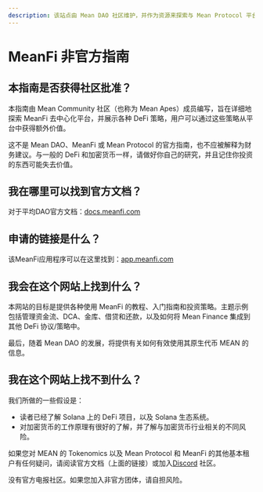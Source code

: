```yaml
---
description: 该站点由 Mean DAO 社区维护，并作为资源来探索与 Mean Protocol 平台和 MeanFi 相关的 DeFi 应用程序。
---
```


# MeanFi 非官方指南

## 本指南是否获得社区批准？

本指南由 Mean Community 社区（也称为 Mean Apes）成员编写，旨在详细地探索 MeanFi 去中心化平台，并展示各种 DeFi 策略，用户可以通过这些策略从平台中获得额外价值。

这不是 Mean DAO、MeanFi 或 Mean Protocol 的官方指南，也不应被解释为财务建议。与一般的 DeFi 和加密货币一样，请做好你自己的研究，并且记住你投资的东西可能失去价值。

## 我在哪里可以找到官方文档？

对于平均DAO官方文档：[docs.meanfi.com](https://docs.meanfi.com)

## 申请的链接是什么？

该MeanFi应用程序可以在这里找到：[app.meanfi.com](https://app.meanfi.com)

## 我会在这个网站上找到什么？

本网站的目标是提供各种使用 MeanFi 的教程、入门指南和投资策略。主题示例包括管理资金流、DCA、金库、借贷和还款，以及如何将 Mean Finance 集成到其他 DeFi 协议/策略中。

最后，随着 Mean DAO 的发展，将提供有关如何有效使用其原生代币 MEAN 的信息。

## 我在这个网站上找不到什么？

我们所做的一些假设是：

* 读者已经了解 Solana 上的 DeFi 项目，以及 Solana 生态系统。
* 对加密货币的工作原理有很好的了解，并了解与加密货币行业相关的不同风险。

如果您对 MEAN 的 Tokenomics 以及 Mean Protocol 和 MeanFi 的其他基本租户有任何疑问，请阅读官方文档（上面的链接）或加入[Discord](https://discord.meanfi.com) 社区。

没有官方电报社区。如果您加入非官方团体，请自担风险。
